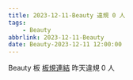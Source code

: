 ```yaml
---
title: 2023-12-11-Beauty 違規 0 人
tags:
    - Beauty
abbrlink: 2023-12-11-Beauty
date: Beauty-2023-12-11 12:00:00
---
```

Beauty 板 [板規連結](https://www.ptt.cc/bbs/Beauty/M.1630069980.A.84B.html)
昨天違規 0 人
